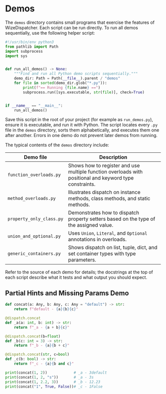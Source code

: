 # Demos

The `demos` directory contains small programs that exercise the
features of WizeDispatcher. Each script can be run directly. To
run all demos sequentially, use the following helper script:

```python
#!/usr/bin/env python3
from pathlib import Path
import subprocess
import sys


def run_all_demos() -> None:
    """Find and run all Python demo scripts sequentially."""
    demo_dir: Path = Path(__file__).parent / "demos"
    for file in sorted(demo_dir.glob("*.py")):
        print(f"== Running {file.name} ==")
        subprocess.run([sys.executable, str(file)], check=True)


if __name__ == "__main__":
    run_all_demos()
```

Save this script in the root of your project (for example as
`run_demos.py`), ensure it is executable, and run it with Python.
The script locates every `.py` file in the `demos` directory, sorts
them alphabetically, and executes them one after another. Errors
in one demo do not prevent later demos from running.

The typical contents of the `demos` directory include:

| Demo file | Description |
|---|---|
| `function_overloads.py` | Shows how to register and use multiple function overloads with positional and keyword type constraints. |
| `method_overloads.py` | Illustrates dispatch on instance methods, class methods, and static methods. |
| `property_only_class.py` | Demonstrates how to dispatch property setters based on the type of the assigned value. |
| `union_and_optional.py` | Uses `Union`, `Literal`, and `Optional` annotations in overloads. |
| `generic_containers.py` | Shows dispatch on list, tuple, dict, and set container types with type parameters. |

Refer to the source of each demo for details; the docstrings at
the top of each script describe what it tests and what output you
should expect.

## Partial Hints and Missing Params Demo

```python
def concat(a: Any, b: Any, c: Any = "default") -> str:
    return f"default - {a}{b}{c}"

@dispatch.concat
def _a(a: int, b: int) -> str:
    return f"_a - {a + b}{c}"

@dispatch.concat(b=float)
def _b(c: int = 3) -> str:
    return f"_b - {a}{b + c}"

@dispatch.concat(str, c=bool)
def _c(b: bool) -> str:
    return f"_c - {a}{b and c}"

print(concat(1, 2))            # _a - 3default
print(concat(1, 2, "s"))       # _a - 3s
print(concat(1, 2.2, 3))       # _b - 12.23
print(concat("1", True, False))# _c - 1False
```
